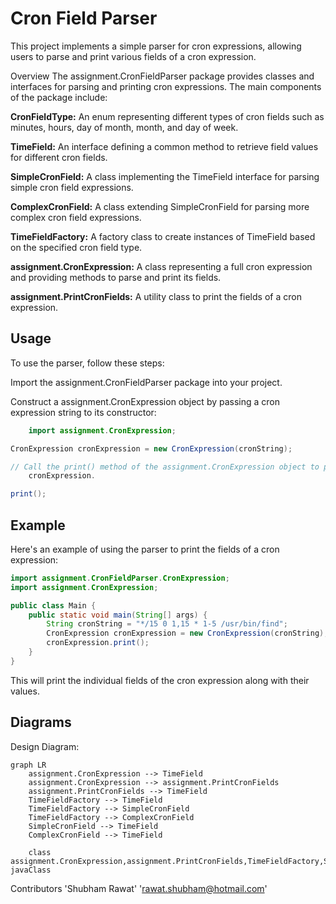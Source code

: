 # Cron Field Parser
This project implements a simple parser for cron expressions, allowing users to parse and print various fields of a cron expression.

Overview
The assignment.CronFieldParser package provides classes and interfaces for parsing and printing cron expressions. The main components of the package include:

**CronFieldType:** An enum representing different types of cron fields such as minutes, hours, day of month, month, and day of week.

**TimeField:** An interface defining a common method to retrieve field values for different cron fields.

**SimpleCronField:** A class implementing the TimeField interface for parsing simple cron field expressions.

**ComplexCronField:** A class extending SimpleCronField for parsing more complex cron field expressions.

**TimeFieldFactory:** A factory class to create instances of TimeField based on the specified cron field type.

**assignment.CronExpression:** A class representing a full cron expression and providing methods to parse and print its fields.

**assignment.PrintCronFields:** A utility class to print the fields of a cron expression.

## Usage
To use the parser, follow these steps:

Import the assignment.CronFieldParser package into your project.

Construct a assignment.CronExpression object by passing a cron expression string to its constructor:

```java
    import assignment.CronExpression;

CronExpression cronExpression = new CronExpression(cronString);

// Call the print() method of the assignment.CronExpression object to print the fields of the cron expression:
    cronExpression.

print();
```

## Example
Here's an example of using the parser to print the fields of a cron expression:

```java
import assignment.CronFieldParser.CronExpression;
import assignment.CronExpression;

public class Main {
    public static void main(String[] args) {
        String cronString = "*/15 0 1,15 * 1-5 /usr/bin/find";
        CronExpression cronExpression = new CronExpression(cronString);
        cronExpression.print();
    }
}
```
This will print the individual fields of the cron expression along with their values.


## Diagrams
Design Diagram:

```mermaid
graph LR
    assignment.CronExpression --> TimeField
    assignment.CronExpression --> assignment.PrintCronFields
    assignment.PrintCronFields --> TimeField
    TimeFieldFactory --> TimeField
    TimeFieldFactory --> SimpleCronField
    TimeFieldFactory --> ComplexCronField
    SimpleCronField --> TimeField
    ComplexCronField --> TimeField
    
    class assignment.CronExpression,assignment.PrintCronFields,TimeFieldFactory,SimpleCronField,ComplexCronField javaClass
```

Contributors
'Shubham Rawat'
'rawat.shubham@hotmail.com'